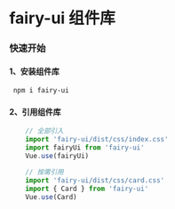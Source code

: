 # fairy-ui 组件库

### 快速开始

#### 1、安装组件库

````bash
 npm i fairy-ui
````

#### 2、引用组件库
````javascript
    // 全部引入 
    import 'fairy-ui/dist/css/index.css'
    import fairyUi from 'fairy-ui'
    Vue.use(fairyUi)

    // 按需引用
    import 'fairy-ui/dist/css/card.css'
    import { Card } from 'fairy-ui'
    Vue.use(Card)
````
